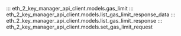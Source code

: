 ::: eth_2_key_manager_api_client.models.gas_limit
::: eth_2_key_manager_api_client.models.list_gas_limit_response_data
::: eth_2_key_manager_api_client.models.list_gas_limit_response
::: eth_2_key_manager_api_client.models.set_gas_limit_request

